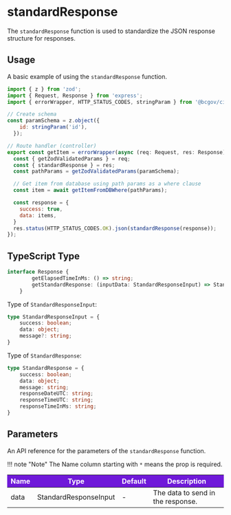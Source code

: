 # standardResponse

The `standardResponse` function is used to standardize the JSON response structure for responses.

## Usage

A basic example of using the `standardResponse` function.

```JavaScript
import { z } from 'zod';
import { Request, Response } from 'express';
import { errorWrapper, HTTP_STATUS_CODES, stringParam } from '@bcgov/citz-imb-express-utilities';

// Create schema
const paramSchema = z.object({
    id: stringParam('id'),
  });

// Route handler (controller)
export const getItem = errorWrapper(async (req: Request, res: Response) => {
  const { getZodValidatedParams } = req;
  const { standardResponse } = res;
  const pathParams = getZodValidatedParams(paramSchema);

  // Get item from database using path params as a where clause
  const item = await getItemFromDBWhere(pathParams);

  const response = {
    success: true,
    data: items,
  }
  res.status(HTTP_STATUS_CODES.OK).json(standardResponse(response));
});
```

## TypeScript Type

<!-- The following code block is auto generated when types in the package change. -->
<!-- TYPE: Response -->
```TypeScript
interface Response {
        getElapsedTimeInMs: () => string;
        getStandardResponse: (inputData: StandardResponseInput) => StandardResponse;
    }
```

Type of `StandardResponseInput`:

<!-- The following code block is auto generated when types in the package change. -->
<!-- TYPE: StandardResponseInput -->
```TypeScript
type StandardResponseInput = {
    success: boolean;
    data: object;
    message?: string;
}
```

Type of `StandardResponse`:

<!-- The following code block is auto generated when types in the package change. -->
<!-- TYPE: StandardResponse -->
```TypeScript
type StandardResponse = {
    success: boolean;
    data: object;
    message: string;
    responseDateUTC: string;
    responseTimeUTC: string;
    responseTimeInMs: string;
}
```

## Parameters

An API reference for the parameters of the `standardResponse` function.

!!! note "Note"
    The Name column starting with `*` means the prop is required.

<table>
  <!-- Table columns -->
  <thead>
    <tr>
      <th style="background: #6f19d9; color: white;">Name</th>
      <th style="background: #6f19d9; color: white;">Type</th>
      <th style="background: #6f19d9; color: white;">Default</th>
      <th style="background: #6f19d9; color: white;">Description</th>
    </tr>
  </thead>

  <!-- Table rows -->
  <tbody>
    <tr>
      <td>data</td>
      <td>StandardResponseInput</td>
      <td>-</td>
      <td>The data to send in the response.</td>
    </tr>
  </tbody>
</table>

<!-- Link References -->
